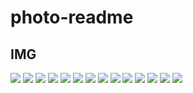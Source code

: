 # photo-readme


## IMG

<img style="" src="./assets/mockup.png" />
<img style="" src="./assets/mockup02.png" />
<img style="" src="./assets/mockup03.png" />
<img style="" src="./assets/mockup04.png" />
<img style="" src="./assets/group_215.svg" />
<img style="" src="./assets/group_215_02.svg" />
<img style="" src="./assets/group_215_03.svg" />
<img style="" src="./assets/footer.svg" />
<img style="" src="./assets/separator.svg" />
<img style="" src="./assets/separator_table.svg" />
<img style="" src="./assets/page02_investimentos.svg" />
<img style="" src="./assets/page02_investimentos_02.svg" />
<img style="" src="./assets/nova_foto.svg" />
<img style="" src="./assets/group_2015_final.svg" />